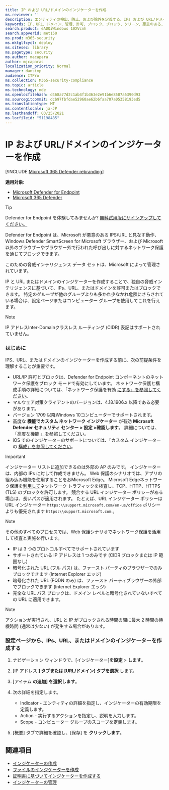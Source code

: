 ```yaml
---
title: IP および URL/ドメインのインジケーターを作成
ms.reviewer: ''
description: エンティティの検出、防止、および除外を定義する、IPs および URL/ドメインのインジケーターを作成します。
keywords: IP、URL、ドメイン、管理、許可、ブロック、ブロック、クリーン、悪意のある、ファイル ハッシュ、IP アドレス、URL、ドメイン
search.product: eADQiWindows 10XVcnh
search.appverid: met150
ms.prod: m365-security
ms.mktglfcycl: deploy
ms.sitesec: library
ms.pagetype: security
ms.author: macapara
author: mjcaparas
localization_priority: Normal
manager: dansimp
audience: ITPro
ms.collection: M365-security-compliance
ms.topic: article
ms.technology: mde
ms.openlocfilehash: d468a77d2c1ab4f1b363e2e91b6e8507a5390d93
ms.sourcegitcommit: dcb97fbfdae52960ae62b6faa707a05358193ed5
ms.translationtype: MT
ms.contentlocale: ja-JP
ms.lasthandoff: 03/25/2021
ms.locfileid: "51198485"
---
```

# <a name="create-indicators-for-ips-and-urlsdomains"></a>IP および URL/ドメインのインジケーターを作成 

[!INCLUDE [Microsoft 365 Defender rebranding](../../includes/microsoft-defender.md)]

**適用対象:**
- [Microsoft Defender for Endpoint](https://go.microsoft.com/fwlink/p/?linkid=2154037)
- [Microsoft 365 Defender](https://go.microsoft.com/fwlink/?linkid=2118804)



> [!TIP]
> Defender for Endpoint を体験してみませんか? [無料試用版にサインアップしてください。](https://www.microsoft.com/en-us/WindowsForBusiness/windows-atp?ocid=docs-wdatp-automationexclusionlist-abovefoldlink)


Defender for Endpoint は、Microsoft が悪意のある IPS/URL と見なす動作、Windows Defender SmartScreen for Microsoft ブラウザー、および Microsoft 以外のブラウザーやブラウザー外で行われた呼び出しに対するネットワーク保護を通じてブロックできます。

このための脅威インテリジェンス データ セットは、Microsoft によって管理されています。

IP と URL またはドメインのインジケーターを作成することで、独自の脅威インテリジェンスに基づいて、IPs、URL、またはドメインを許可またはブロックできます。 特定のグループが他のグループよりも多かれ少なかれ危険にさらされている場合は、設定ページまたはコンピューター グループを使用してこれを行えます。

> [!NOTE]
> IP アドレスInter-Domainクラスレス ルーティング (CIDR) 表記はサポートされていません。 

### <a name="before-you-begin"></a>はじめに
IPS、URL、またはドメインのインジケーターを作成する前に、次の前提条件を理解することが重要です。
- URL/IP 許可とブロックは、Defender for Endpoint コンポーネントのネットワーク保護をブロック モードで有効にしています。 ネットワーク保護と構成手順の詳細については、「ネットワーク保護を有効 [にする」を参照してください](enable-network-protection.md)。
- マルウェア対策クライアントのバージョンは、4.18.1906.x 以降である必要があります。 
- バージョン 1709 以降Windows 10コンピューターでサポートされます。 
- 高度な **機能でカスタム ネットワーク インジケーター** が有効 **Microsoft Defender セキュリティ センター > 設定 >確認します**。 詳細については、「高度な機能 [」を参照してください](advanced-features.md)。
- iOS でのインジケーターのサポートについては、「カスタム インジケーターの [構成」を参照してください](https://docs.microsoft.com/microsoft-365/security/defender-endpoint/ios-configure-features#configure-custom-indicators)。


> [!IMPORTANT]
> インジケーター リストに追加できるのは外部の AP のみです。 インジケーターは、内部の IPs に対して作成できません。
> Web 保護のシナリオでは、アプリの組み込み機能を使用することをおMicrosoft Edge。 Microsoft Edgeネットワーク保護を[利用して](network-protection.md)ネットワーク トラフィックを検査し、TCP、HTTP、HTTPS (TLS) のブロックを許可します。 競合する URL インジケーター ポリシーがある場合は、長いパスが適用されます。 たとえば、URL インジケーター ポリシーは URL インジケーター `https:\\support.microsoft.com/en-us/office` ポリシーよりも優先されます `https:\\support.microsoft.com` 。

> [!NOTE]
> その他のすべてのプロセスでは、Web 保護シナリオでネットワーク保護を活用して検査と実施を行います。 
> - IP は 3 つのプロトコルすべてでサポートされています
> - サポートされている IP アドレスは 1 つのみです (CIDR ブロックまたは IP 範囲なし)
> - 暗号化された URL (フル パス) は、ファースト パーティのブラウザーでのみブロックできます (Internet Explorer エッジ)
> - 暗号化された URL (FQDN のみ) は、ファースト パーティブラウザーの外部でブロックできます (Internet Explorer エッジ)
> - 完全な URL パス ブロックは、ドメイン レベルと暗号化されていないすべての URL に適用できます。
 
> [!NOTE]
> アクションが実行され、URL と IP がブロックされる時間の間に最大 2 時間の待機時間 (通常は少ない) が発生する場合があります。 

### <a name="create-an-indicator-for-ips-urls-or-domains-from-the-settings-page"></a>設定ページから、IPs、URL、またはドメインのインジケーターを作成する

1. ナビゲーション ウィンドウで、[インジケーター]**を設定**  >  **します**。  

2. [IP アドレス **] タブまたは [URL/ドメイン] タブを選択** します。

3. [アイテム **の追加] を選択します**。

4. 次の詳細を指定します。
   - Indicator - エンティティの詳細を指定し、インジケーターの有効期限を定義します。
   - Action - 実行するアクションを指定し、説明を入力します。
   - Scope - コンピューター グループのスコープを定義します。

5. [概要] タブで詳細を確認し、[保存] を **クリックします**。

## <a name="related-topics"></a>関連項目
- [インジケーターの作成](manage-indicators.md)
- [ファイルのインジケーターを作成 ](indicator-file.md)
- [証明書に基づいてインジケーターを作成する](indicator-certificates.md)
- [インジケーターの管理](indicator-manage.md)
